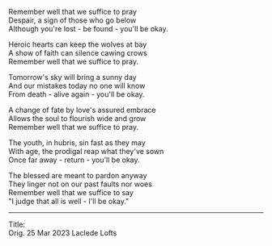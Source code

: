 Remember well that we suffice to pray\
Despair, a sign of those who go below\
Although you're lost - be found - you'll be okay.

Heroic hearts can keep the wolves at bay\
A show of faith can silence cawing crows\
Remember well that we suffice to pray.

Tomorrow's sky will bring a sunny day\
And our mistakes today no one will know\
From death - alive again - you'll be okay.

A change of fate by love's assured embrace\
Allows the soul to flourish wide and grow\
Remember well that we suffice to pray.

The youth, in hubris, sin fast as they may\
With age, the prodigal reap what they've sown\
Once far away - return - you'll be okay.

The blessed are meant to pardon anyway\
They linger not on our past faults nor woes\
Remember well that we suffice to say\
"I judge that all is well - I'll be okay."

-----

Title:\
Orig. 25 Mar 2023
Laclede Lofts
